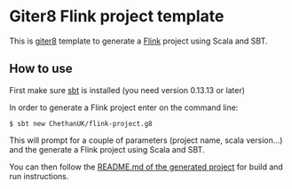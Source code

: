 Giter8 Flink project template
=============================

This is [giter8](https://github.com/n8han/giter8) template to generate a [Flink](http://flink.apache.org) project using Scala and SBT.

How to use
----------

First make sure [sbt](http://www.scala-sbt.org/) is installed (you need version 0.13.13 or later)

In order to generate a Flink project enter on the command line:

```
$ sbt new ChethanUK/flink-project.g8
```

This will prompt for a couple of parameters (project name, scala version...) and the generate a Flink project using Scala and SBT.

You can then follow the [README.md of the generated project](src/main/g8/README.md) for build and run instructions.
